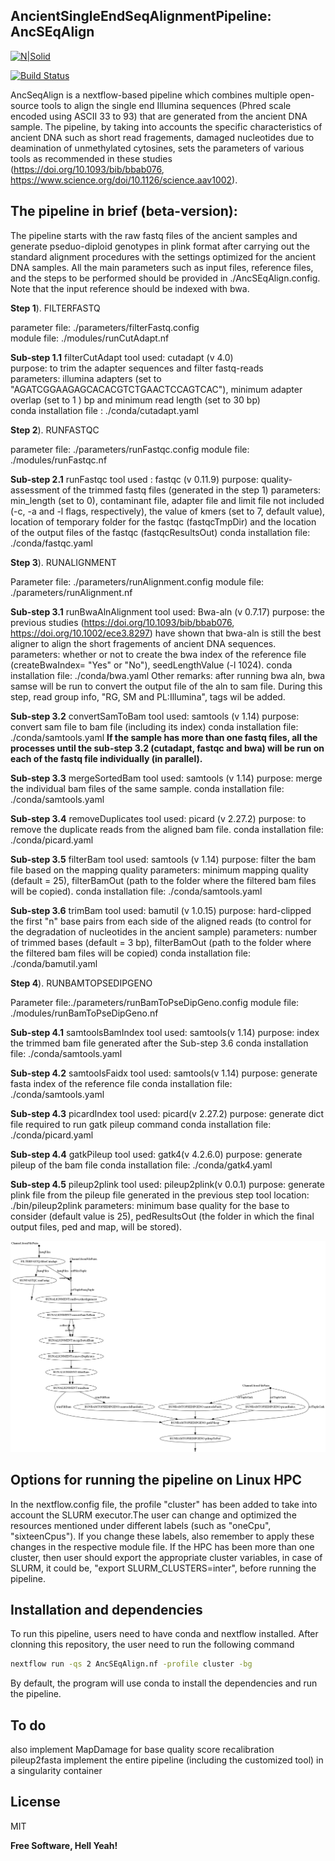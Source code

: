 ## AncientSingleEndSeqAlignmentPipeline: AncSEqAlign

[![N|Solid](https://cldup.com/dTxpPi9lDf.thumb.png)](https://nodesource.com/products/nsolid)

[![Build Status](https://travis-ci.org/joemccann/dillinger.svg?branch=master)](https://travis-ci.org/joemccann/dillinger)

AncSeqAlign is a nextflow-based pipeline which combines multiple open-source tools to align the single end Illumina sequences (Phred scale encoded using ASCII 33 to 93) that are generated from the ancient DNA sample. The pipeline, by taking into accounts the specific characteristics of ancient DNA such as short read fragements, damaged nucleotides due to deamination of unmethylated cytosines, sets the parameters of various tools as recommended in these studies (https://doi.org/10.1093/bib/bbab076, https://www.science.org/doi/10.1126/science.aav1002). 

## The pipeline in brief (beta-version):
The pipeline starts with the raw fastq files of the ancient samples and generate pseduo-diploid genotypes in plink format after carrying out the standard alignment procedures with the settings optimized for the ancient DNA samples. All the main parameters such as input files, reference files, and the steps to be performed should be provided in ./AncSEqAlign.config. Note that the input reference should be indexed with bwa. 

**Step 1**). FILTERFASTQ

parameter file: ./parameters/filterFastq.config\
module file: ./modules/runCutAdapt.nf

**Sub-step 1.1** filterCutAdapt
tool used: cutadapt (v 4.0)\
purpose: to trim the adapter sequences and filter fastq-reads\
parameters: illumina adapters (set to "AGATCGGAAGAGCACACGTCTGAACTCCAGTCAC"),  minimum adapter overlap (set to 1 ) bp and minimum read length (set to 30 bp)\
conda installation file : ./conda/cutadapt.yaml

**Step 2**). RUNFASTQC

parameter file: ./parameters/runFastqc.config
module file: ./modules/runFastqc.nf

**Sub-step 2.1** runFastqc
tool used : fastqc (v 0.11.9) 
purpose: quality-assessment of the trimmed fastq files (generated in the step 1)
parameters: min_length (set to 0), contaminant file, adapter file and limit file not included (-c, -a and -l flags, respectively), the value of kmers (set to 7, default value), location of temporary folder for the fastqc (fastqcTmpDir) and the location of the output files of the fastqc (fastqcResultsOut)
conda installation file: ./conda/fastqc.yaml


**Step 3**). RUNALIGNMENT

Parameter file: ./parameters/runAlignment.config
module file: ./parameters/runAlignment.nf

**Sub-step 3.1** runBwaAlnAlignment
tool used: Bwa-aln (v 0.7.17)
purpose: the previous studies (https://doi.org/10.1093/bib/bbab076, https://doi.org/10.1002/ece3.8297) have shown that bwa-aln is still the best aligner to align the short fragements of ancient DNA sequences. 
parameters: whether or not to create the bwa index of the reference file (createBwaIndex= "Yes" or "No"), seedLengthValue (-l 1024). 
conda installation file: ./conda/bwa.yaml
Other remarks: after running bwa aln, bwa samse will be run to convert the output file of the aln to sam file. During this step, read group info, "RG, SM and PL:Illumina", tags wil be added. 

**Sub-step 3.2** convertSamToBam
tool used: samtools (v 1.14)
purpose: convert sam file to bam file (including its index)
conda installation file: ./conda/samtools.yaml
**If the sample has more than one fastq files, all the processes until the sub-step 3.2 (cutadapt, fastqc and bwa) will be run on each of the fastq file individually (in parallel).**

**Sub-step 3.3** mergeSortedBam
tool used: samtools (v 1.14)
purpose: merge the individual bam files of the same sample.
conda installation file: ./conda/samtools.yaml

**Sub-step 3.4** removeDuplicates
tool used: picard (v 2.27.2)
purpose: to remove the duplicate reads from the aligned bam file. 
conda installation file: ./conda/picard.yaml

**Sub-step 3.5** filterBam
tool used: samtools (v 1.14)
purpose: filter the bam file based on the mapping quality
parameters: minimum mapping quality (default = 25), filterBamOut (path to the folder where the filtered bam files will be copied).
conda installation file: ./conda/samtools.yaml

**Sub-step 3.6** trimBam
tool used: bamutil (v 1.0.15)
purpose: hard-clipped the first "n" base pairs from each side of the aligned reads (to control for the degradation of nucleotides in the ancient sample)
parameters: number of trimmed bases (default = 3 bp), filterBamOut (path to the folder where the filtered bam files will be copied)
conda installation file: ./conda/bamutil.yaml

**Step 4**). RUNBAMTOPSEDIPGENO

Parameter file:./parameters/runBamToPseDipGeno.config
module file: ./modules/runBamToPseDipGeno.nf

**Sub-step 4.1** samtoolsBamIndex
tool used: samtools(v 1.14)
purpose: index the trimmed bam file generated after the Sub-step 3.6
conda installation file: ./conda/samtools.yaml

**Sub-step 4.2** samtoolsFaidx
tool used: samtools(v 1.14)
purpose: generate fasta index of the reference file
conda installation file: ./conda/samtools.yaml

**Sub-step 4.3** picardIndex
tool used: picard(v 2.27.2)
purpose: generate dict file required to run gatk pileup command
conda installation file: ./conda/picard.yaml

**Sub-step 4.4** gatkPileup
tool used: gatk4(v 4.2.6.0)
purpose: generate pileup of the bam file
conda installation file: ./conda/gatk4.yaml

**Sub-step 4.5** pileup2plink
tool used: pileup2plink(v 0.0.1)
purpose: generate plink file from the pileup file generated in the previous step
tool location: ./bin/pileup2plink
parameters: minimum base quality for the base to consider (default value is 25), pedResultsOut (the folder in which the final output files, ped and map, will be stored). 

![plot](./pipelineVisualization/AncSEqAlign.png)

## Options for running the pipeline on Linux HPC
In the nextflow.config file, the profile "cluster" has been added to take into account the SLURM executor.The user can change and optimized the resources mentioned under different labels (such as "oneCpu", "sixteenCpus"). If you change these labels, also remember to apply these changes in the respective module file.  If the HPC has been more than one cluster, then user should export the appropriate cluster variables, in case of SLURM, it could be, "export SLURM_CLUSTERS=inter", before running the pipeline. 

## Installation and dependencies
To run this pipeline, users need to have conda and nextflow installed. After clonning this repository, the user need to run the following command

```sh
nextflow run -qs 2 AncSEqAlign.nf -profile cluster -bg
```
By default, the program will use conda to install the dependencies and run the pipeline. 

## To do
also implement MapDamage for base quality score recalibration
pileup2fasta
implement the entire pipeline (including the customized tool) in a singularity container 

## License

MIT

**Free Software, Hell Yeah!**
